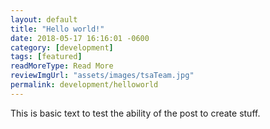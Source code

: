 ```yaml
---
layout: default
title: "Hello world!"
date: 2018-05-17 16:16:01 -0600
category: [development]
tags: [featured]
readMoreType: Read More
reviewImgUrl: "assets/images/tsaTeam.jpg"
permalink: development/helloworld
---
```


This is basic text to test the ability of the post to create stuff.
